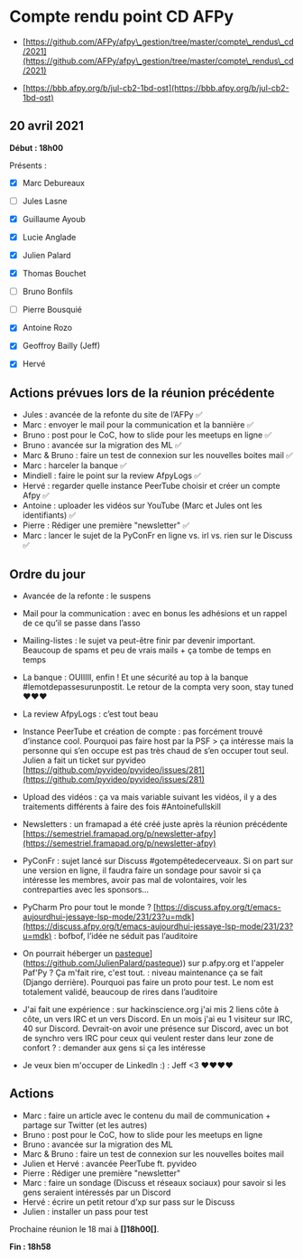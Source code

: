 
# Compte rendu point CD AFPy



- [https://github.com/AFPy/afpy\_gestion/tree/master/compte\_rendus\_cd/2021](https://github.com/AFPy/afpy\_gestion/tree/master/compte\_rendus\_cd/2021)

- [https://bbb.afpy.org/b/jul-cb2-1bd-ost](https://bbb.afpy.org/b/jul-cb2-1bd-ost)





## 20 avril 2021



**Début : 18h00**



Présents :



- [x] Marc Debureaux

- [ ] Jules Lasne

- [x] Guillaume Ayoub

- [x] Lucie Anglade

- [x] Julien Palard

- [x] Thomas Bouchet

- [ ] Bruno Bonfils

- [ ] Pierre Bousquié

- [x] Antoine Rozo

- [x] Geoffroy Bailly (Jeff)

- [x] Hervé





## Actions prévues lors de la réunion précédente



   * Jules : avancée de la refonte du site de l’AFPy ✅
   * Marc : envoyer le mail pour la communication et la bannière ✅
   * Bruno : post pour le CoC, how to slide pour les meetups en ligne ✅
   * Bruno : avancée sur la migration des ML ✅
   * Marc \& Bruno : faire un test de connexion sur les nouvelles boites mail ✅
   * Marc : harceler la banque ✅
   * Mindiell : faire le point sur la review AfpyLogs ✅
   * Hervé : regarder quelle instance PeerTube choisir et créer un compte Afpy ✅
   * Antoine : uploader les vidéos sur YouTube (Marc et Jules ont les identifiants) ✅
   * Pierre : Rédiger une première "newsletter"  ✅
   * Marc : lancer le sujet de la PyConFr en ligne vs. irl vs. rien sur le Discuss ✅


## Ordre du jour

   * Avancée de la refonte : le suspens
   * Mail pour la communication : avec en bonus les adhésions et un rappel de ce qu’il se passe dans l’asso
   * Mailing-listes : le sujet va peut-être finir par devenir important. Beaucoup de spams et peu de vrais mails + ça tombe de temps en temps
   * La banque : OUIIIII, enfin ! Et une sécurité au top à la banque #lemotdepassesurunpostit. Le retour de la compta very soon, stay tuned ♥️♥️♥️
   * La review AfpyLogs : c’est tout beau
   * Instance PeerTube et création de compte : pas forcément trouvé d’instance cool. Pourquoi pas faire host par la PSF > ça intéresse mais la personne qui s’en occupe est pas très chaud de s’en occuper tout seul. Julien a fait un ticket sur pyvideo [https://github.com/pyvideo/pyvideo/issues/281](https://github.com/pyvideo/pyvideo/issues/281)
   * Upload des vidéos : ça va mais variable suivant les vidéos, il y a des traitements différents à faire des fois #Antoinefullskill
   * Newsletters : un framapad a été créé juste après la réunion précédente [https://semestriel.framapad.org/p/newsletter-afpy](https://semestriel.framapad.org/p/newsletter-afpy)
   * PyConFr : sujet lancé sur Discuss #gotempêtedecerveaux. Si on part sur une version en ligne, il faudra faire un sondage pour savoir si ça intéresse les membres, avoir pas mal de volontaires, voir les contreparties avec les sponsors…


   * PyCharm Pro pour tout le monde ? [https://discuss.afpy.org/t/emacs-aujourdhui-jessaye-lsp-mode/231/23?u=mdk](https://discuss.afpy.org/t/emacs-aujourdhui-jessaye-lsp-mode/231/23?u=mdk) : bofbof, l’idée ne séduit pas l’auditoire


   * On pourrait héberger un [pasteque]([https://github.com/JulienPalard/pasteque)](https://github.com/JulienPalard/pasteque)) sur p.afpy.org et l'appeler Paf'Py ? Ça m'fait rire, c'est tout. : niveau maintenance ça se fait (Django derrière). Pourquoi pas faire un proto pour test. Le nom est totalement validé, beaucoup de rires dans l’auditoire


   * J'ai fait une expérience : sur hackinscience.org j'ai mis 2 liens côte à côte, un vers IRC et un vers Discord. En un mois j'ai eu 1 visiteur sur IRC, 40 sur Discord. Devrait-on avoir une présence sur Discord, avec un bot de synchro vers IRC pour ceux qui veulent rester dans leur zone de confort ? : demander aux gens si ça les intéresse


   * Je veux bien m'occuper de LinkedIn :) : Jeff <3 ♥♥️♥️♥️


## Actions

   * Marc : faire un article avec le contenu du mail de communication + partage sur Twitter (et les autres)
   * Bruno : post pour le CoC, how to slide pour les meetups en ligne
   * Bruno : avancée sur la migration des ML
   * Marc \& Bruno : faire un test de connexion sur les nouvelles boites mail
   * Julien et Hervé : avancée PeerTube ft. pyvideo
   * Pierre : Rédiger une première "newsletter"
   * Marc : faire un sondage (Discuss et réseaux sociaux) pour savoir si les gens seraient intéressés par un Discord
   * Hervé : écrire un petit retour d’xp sur pass sur le Discuss
   * Julien : installer un pass pour test




Prochaine réunion le 18 mai à **[]18h00[]**.



**Fin : 18h58**
